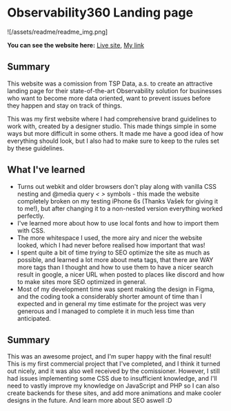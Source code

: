 # Observability360 Landing page
![/assets/readme/readme_img.png]

**You can see the website here:** [Live site](https://tspdata.cz/observability), [My link](https://obs360.michalskoula.com)

## Summary
This website was a comission from TSP Data, a.s. to create an attractive landing page for their state-of-the-art Observability solution for businesses who want to become more data oriented, want to prevent issues before they happen and stay on track of things.

This was my first website where I had comprehensive brand guidelines to work with, created by a designer studio. This made things simple in some ways but more difficult in some others. It made me have a good idea of how everything should look, but I also had to make sure to keep to the rules set by these guidelines.

## What I've learned
- Turns out webkit and older browsers don't play along with vanilla CSS nesting and @media query *< >* symbols - this made the website completely broken on my testing iPhone 6s (Thanks Vašek for giving it to me!), but after changing it to a non-nested version everything worked perfectly.
- I've learned more about how to use local fonts and how to import them with CSS.
- The more whitespace I used, the more airy and nicer the website looked, which I had never before realised how important that was!
- I spent quite a bit of time *trying* to SEO optimize the site as much as possible, and learned a lot more about meta tags, that there are WAY more tags than I thought and how to use them to have a nicer search result in google, a nicer URL when posted to places like discord and how to make sites more SEO optimized in general.
- Most of my development time was spent making the design in Figma, and the coding took a considerably shorter amount of time than I expected and in general my time estimate for the project was very generous and I managed to complete it in much less time than anticipated.

## Summary
This was an awesome project, and I'm super happy with the final result! This is my first commercial project that I've completed, and I think it turned out nicely, and it was also well received by the comissioner. However, I still had issues implementing some CSS due to insufficient knowledge, and I'll need to vastly improve my knowledge on JavaScript and PHP so I can also create backends for these sites, and add more animations and make cooler designs in the future. And learn more about SEO aswell :D